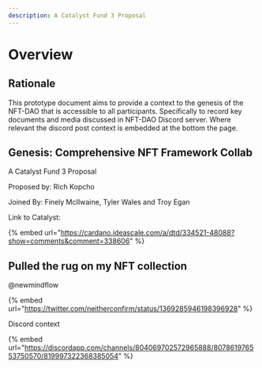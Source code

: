```yaml
---
description: A Catalyst Fund 3 Proposal
---
```


# Overview

## Rationale

This prototype document aims to provide a context to the genesis of the NFT-DAO that is accessible to all participants. Specifically to record key documents and media discussed in NFT-DAO Discord server. Where relevant the discord post context is embedded at the bottom the page.

## Genesis: Comprehensive NFT Framework Collab

A Catalyst Fund 3 Proposal

Proposed by: Rich Kopcho

Joined By: Finely McIIwaine, Tyler Wales and Troy Egan

Link to Catalyst:

{% embed url="https://cardano.ideascale.com/a/dtd/334521-48088?show=comments&comment=338606" %}



## Pulled the rug on my NFT collection

@newmindflow

{% embed url="https://twitter.com/neitherconfirm/status/1369285946198396928" %}

Discord context

{% embed url="https://discordapp.com/channels/804069702572965888/807861976553750570/819997322368385054" %}





## 

